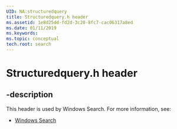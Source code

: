 ```yaml
---
UID: NA:structuredquery
title: Structuredquery.h header
ms.assetid: 1e8d25dd-fd2d-3c20-8fc7-cac06317a8ed
ms.date: 01/11/2019
ms.keywords: 
ms.topic: conceptual
tech.root: search
---
```


# Structuredquery.h header


## -description


This header is used by Windows Search. For more information, see:

- [Windows Search](../_search/index.md)

